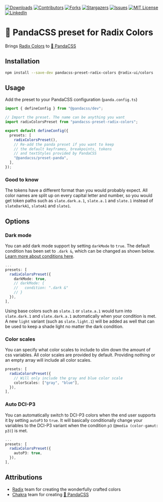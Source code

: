 [![Downloads][npm-shield]][npm-url]
[![Contributors][contributors-shield]][contributors-url]
[![Forks][forks-shield]][forks-url]
[![Stargazers][stars-shield]][stars-url]
[![Issues][issues-shield]][issues-url]
[![MIT License][license-shield]][license-url]
[![LinkedIn][linkedin-shield]][linkedin-url]

# 🐼 PandaCSS preset for Radix Colors

Brings [Radix Colors](https://www.radix-ui.com/colors) to [🐼 PandaCSS](https://panda-css.com/)

## Installation

```bash
npm install --save-dev pandacss-preset-radix-colors @radix-ui/colors
```

## Usage

Add the preset to your PandaCSS configuration (`panda.config.ts`)

```ts
import { defineConfig } from "@pandacss/dev";

// Import the preset. The name can be anything you want
import radixColorsPreset from "pandacss-preset-radix-colors";

export default defineConfig({
  presets: [
    radixColorsPreset(),
    // Re-add the panda preset if you want to keep
    // the default keyframes, breakpoints, tokens
    // and textStyles provided by PandaCSS
    "@pandacss/preset-panda",
  ],
});
```

### Good to know

The tokens have a different format than you would probably expect. All color names are split up on every capital letter and number, so you would get token paths such as `slate.dark.a.1`, `slate.a.1` and `slate.1` instead of `slateDarkA1`, `slateA1` and `slate1`.

## Options

### Dark mode

You can add dark mode support by setting `darkMode` to `true`. The default condition has been set to `.dark &`, which can be changed as shown below. [Learn more about conditions here](https://panda-css.com/docs/customization/conditions).

```ts
...
presets: [
  radixColorsPreset({
    darkMode: true,
    // darkMode: {
    //   condition: ".dark &"
    // }
  }),
],
```

Using base colors such as `slate.1` or `slate.a.1` would turn into `slate.dark.1` and `slate.dark.a.1` automatically when your condition is met. A new `light` variant (such as `slate.light.1`) will be added as well that can be used to keep a shade light no matter the dark condition.

### Color scales

You can specify what color scales to include to slim down the amount of css variables. All color scales are provided by default. Providing nothing or an empty array will include all color scales.

```ts
presets: [
  radixColorsPreset({
    // Will only include the gray and blue color scale
    colorScales: ["gray", "blue"],
  }),
],
```

### Auto DCI-P3

You can automatically switch to DCI-P3 colors when the end user supports it by setting `autoP3` to `true`. It will basically conditionally change your variables to the DCI-P3 variant when the condition `p3` (`@media (color-gamut: p3)`) is met.

```ts
...
presets: [
  radixColorsPreset({
    autoP3: true,
  }),
],
```

## Attributions

- [Radix](https://github.com/radix-ui) team for creating the wonderfully crafted colors
- [Chakra](https://github.com/chakra-ui) team for creating [🐼 PandaCSS](https://panda-css.com/)

[contributors-shield]: https://img.shields.io/github/contributors/milandekruijf/pandacss-preset-radix-colors.svg?style=for-the-badge
[contributors-url]: https://github.com/milandekruijf/pandacss-preset-radix-colors/graphs/contributors
[forks-shield]: https://img.shields.io/github/forks/milandekruijf/pandacss-preset-radix-colors.svg?style=for-the-badge
[forks-url]: https://github.com/milandekruijf/pandacss-preset-radix-colors/network/members
[stars-shield]: https://img.shields.io/github/stars/milandekruijf/pandacss-preset-radix-colors.svg?style=for-the-badge
[stars-url]: https://github.com/milandekruijf/pandacss-preset-radix-colors/stargazers
[issues-shield]: https://img.shields.io/github/issues/milandekruijf/pandacss-preset-radix-colors.svg?style=for-the-badge
[issues-url]: https://github.com/milandekruijf/pandacss-preset-radix-colors/issues
[license-shield]: https://img.shields.io/github/license/milandekruijf/pandacss-preset-radix-colors.svg?style=for-the-badge
[license-url]: https://github.com/milandekruijf/pandacss-preset-radix-colors/blob/main/LICENSE
[linkedin-shield]: https://img.shields.io/badge/-LinkedIn-black.svg?style=for-the-badge&logo=linkedin&colorB=555
[linkedin-url]: https://www.linkedin.com/in/milandekruijf
[npm-shield]: https://img.shields.io/npm/dw/pandacss-preset-radix-colors?style=for-the-badge
[npm-url]: https://www.npmjs.com/package/pandacss-preset-radix-colors
